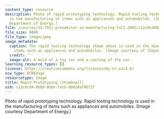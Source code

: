 ```yaml
---
content_type: resource
description: Photo of rapid prototyping technology. Rapid tooling technology is used
  in the manufacturing of items such as appliances and automobiles. (Image courtesy
  Department of Energy.)
file: /courses/15-792j-proseminar-in-manufacturing-fall-2005/c12c0cd40b8ddebefec680d28a79673f_15-792jf05-th.jpg
file_size: 9860
file_type: image/jpeg
image_metadata:
  caption: The rapid tooling technology shown above is used in the manufacturing of
    items such as appliances and automobiles. (Image courtesy of [Department of Energy](http://www.doedigitalarchive.doe.gov/).)
  credit: ''
  image-alt: A mold of a toy car and a casting of the car.
learning_resource_types: []
license: https://creativecommons.org/licenses/by-nc-sa/4.0/
ocw_type: OCWImage
resourcetype: Image
title: Rapid Prototyping (thumbnail)
uid: c12c0cd4-0b8d-debe-fec6-80d28a79673f
---
```

Photo of rapid prototyping technology. Rapid tooling technology is used in the manufacturing of items such as appliances and automobiles. (Image courtesy Department of Energy.)